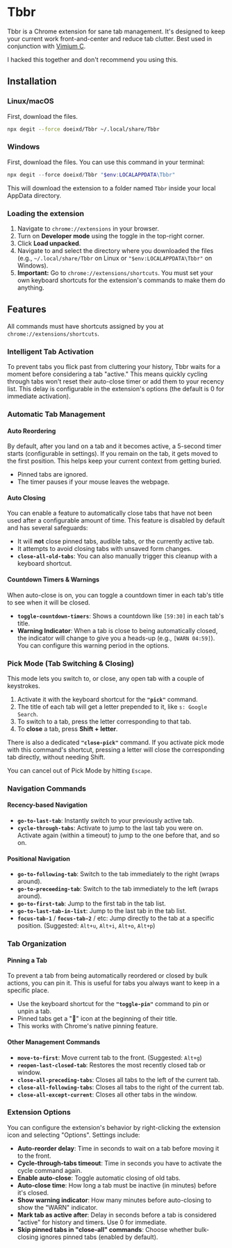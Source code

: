 # Tbbr

Tbbr is a Chrome extension for sane tab management. It's designed to keep your current work front-and-center and reduce tab clutter. Best used in conjunction with [Vimium C](https://github.com/gdh1995/vimium-c).

I hacked this together and don't recommend you using this.

## Installation

### Linux/macOS

First, download the files.
```sh
npx degit --force doeixd/Tbbr ~/.local/share/Tbbr
```

### Windows

First, download the files. You can use this command in your terminal:
```powershell
npx degit --force doeixd/Tbbr "$env:LOCALAPPDATA\Tbbr"
```
This will download the extension to a folder named `Tbbr` inside your local AppData directory.

### Loading the extension

1.  Navigate to `chrome://extensions` in your browser.
2.  Turn on **Developer mode** using the toggle in the top-right corner.
3.  Click **Load unpacked**.
4.  Navigate to and select the directory where you downloaded the files (e.g., `~/.local/share/Tbbr` on Linux or `"$env:LOCALAPPDATA\Tbbr"` on Windows).
5.  **Important:** Go to `chrome://extensions/shortcuts`. You must set your own keyboard shortcuts for the extension's commands to make them do anything.

## Features

All commands must have shortcuts assigned by you at `chrome://extensions/shortcuts`.

### Intelligent Tab Activation

To prevent tabs you flick past from cluttering your history, Tbbr waits for a moment before considering a tab "active." This means quickly cycling through tabs won't reset their auto-close timer or add them to your recency list. This delay is configurable in the extension's options (the default is 0 for immediate activation).

### Automatic Tab Management

#### Auto Reordering
By default, after you land on a tab and it becomes active, a 5-second timer starts (configurable in settings). If you remain on the tab, it gets moved to the first position. This helps keep your current context from getting buried.
*   Pinned tabs are ignored.
*   The timer pauses if your mouse leaves the webpage.

#### Auto Closing
You can enable a feature to automatically close tabs that have not been used after a configurable amount of time. This feature is disabled by default and has several safeguards:
*   It will **not** close pinned tabs, audible tabs, or the currently active tab.
*   It attempts to avoid closing tabs with unsaved form changes.
*   **`close-all-old-tabs`**: You can also manually trigger this cleanup with a keyboard shortcut.

#### Countdown Timers & Warnings
When auto-close is on, you can toggle a countdown timer in each tab's title to see when it will be closed.
*   **`toggle-countdown-timers`**: Shows a countdown like `[59:30]` in each tab's title.
*   **Warning Indicator**: When a tab is close to being automatically closed, the indicator will change to give you a heads-up (e.g., `[WARN 04:59]`). You can configure this warning period in the options.

### Pick Mode (Tab Switching & Closing)

This mode lets you switch to, or close, any open tab with a couple of keystrokes.
1.  Activate it with the keyboard shortcut for the **`"pick"`** command.
2.  The title of each tab will get a letter prepended to it, like `s: Google Search`.
3.  To switch to a tab, press the letter corresponding to that tab.
4.  To **close** a tab, press **Shift + letter**.

There is also a dedicated **`"close-pick"`** command. If you activate pick mode with this command's shortcut, pressing a letter will close the corresponding tab directly, without needing Shift.

You can cancel out of Pick Mode by hitting `Escape`.

### Navigation Commands

#### Recency-based Navigation
*   **`go-to-last-tab`**: Instantly switch to your previously active tab.
*   **`cycle-through-tabs`**: Activate to jump to the last tab you were on. Activate again (within a timeout) to jump to the one before that, and so on.

#### Positional Navigation
*   **`go-to-following-tab`**: Switch to the tab immediately to the right (wraps around).
*   **`go-to-preceeding-tab`**: Switch to the tab immediately to the left (wraps around).
*   **`go-to-first-tab`**: Jump to the first tab in the tab list.
*   **`go-to-last-tab-in-list`**: Jump to the last tab in the tab list.
*   **`focus-tab-1`** / **`focus-tab-2`** / etc: Jump directly to the tab at a specific position. (Suggested: `Alt+u`, `Alt+i`, `Alt+o`, `Alt+p`)

### Tab Organization

#### Pinning a Tab
To prevent a tab from being automatically reordered or closed by bulk actions, you can pin it. This is useful for tabs you always want to keep in a specific place.
*   Use the keyboard shortcut for the **`"toggle-pin"`** command to pin or unpin a tab.
*   Pinned tabs get a "📌" icon at the beginning of their title.
*   This works with Chrome's native pinning feature.

#### Other Management Commands
*   **`move-to-first`**: Move current tab to the front. (Suggested: `Alt+g`)
*   **`reopen-last-closed-tab`**: Restores the most recently closed tab or window.
*   **`close-all-preceding-tabs`**: Closes all tabs to the left of the current tab.
*   **`close-all-following-tabs`**: Closes all tabs to the right of the current tab.
*   **`close-all-except-current`**: Closes all other tabs in the window.

### Extension Options

You can configure the extension's behavior by right-clicking the extension icon and selecting "Options". Settings include:
*   **Auto-reorder delay**: Time in seconds to wait on a tab before moving it to the front.
*   **Cycle-through-tabs timeout**: Time in seconds you have to activate the cycle command again.
*   **Enable auto-close**: Toggle automatic closing of old tabs.
*   **Auto-close time**: How long a tab must be inactive (in minutes) before it's closed.
*   **Show warning indicator**: How many minutes before auto-closing to show the "WARN" indicator.
*   **Mark tab as active after**: Delay in seconds before a tab is considered "active" for history and timers. Use 0 for immediate.
*   **Skip pinned tabs in "close-all" commands**: Choose whether bulk-closing ignores pinned tabs (enabled by default).
